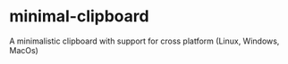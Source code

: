 # minimal-clipboard
A minimalistic clipboard with support for cross platform (Linux, Windows, MacOs)

